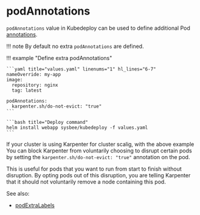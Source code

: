 # podAnnotations

`podAnnotations` value in Kubedeploy can be used to define additional Pod [annotations](https://kubernetes.io/docs/concepts/overview/working-with-objects/annotations/).

!!! note
    By default no extra `podAnnotations` are defined.


!!! example "Define extra podAnnotations"

    ```yaml title="values.yaml" linenums="1" hl_lines="6-7"
    nameOverride: my-app
    image:
      repository: nginx
      tag: latest

    podAnnotations:
      karpenter.sh/do-not-evict: "true"
    ```

    ```bash title="Deploy command"
    helm install webapp sysbee/kubedeploy -f values.yaml
    ```

If your cluster is using Karpenter for cluster scalig, with the above example You can block Karpenter from voluntarily choosing to disrupt certain pods by setting the `karpenter.sh/do-not-evict: "true"` annotation on the pod.

This is useful for pods that you want to run from start to finish without disruption. By opting pods out of this disruption, you are telling Karpenter that it should not voluntarily remove a node containing this pod.

See also:

- [podExtraLabels](podextralabels.md)
